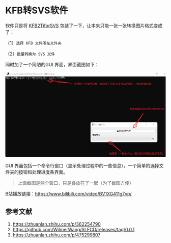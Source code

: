 # KFB转SVS软件

软件只是将 [KFB2TiforSVS](https://github.com/WilmerWang/SLFCD/releases/tag/0.0.1) 包装了一下，让本来只能一张一张转换图片格式变成了：

（1）`选择 KFB 文件所在文件夹` 

（2）`批量转换为 SVS 文件`

同时加了一个简陋的GUI 界面，界面截图如下：

![软件界面](images/image-20220928115827054.png)



GUI 界面包括一个命令行窗口（显示处理过程中的一些信息），一个简单的选择文件夹的按钮和处理进度条界面。

> 上面截图是两个窗口，只是叠放在了一起（为了截图方便）



B站播放链接：https://www.bilibili.com/video/BV1XG411g7vp/

## 参考文献

1. https://zhuanlan.zhihu.com/p/362254790
2. https://github.com/WilmerWang/SLFCD/releases/tag/0.0.1
3. https://zhuanlan.zhihu.com/p/475299807